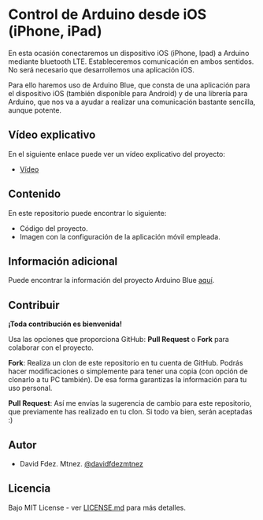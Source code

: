 # Control de Arduino desde iOS (iPhone, iPad)

En esta ocasión conectaremos un dispositivo iOS (iPhone, Ipad) a Arduino mediante bluetooth LTE. Estableceremos comunicación en ambos sentidos. No será necesario que desarrollemos una aplicación iOS.

Para ello haremos uso de Arduino Blue, que consta de una aplicación para el dispositivo iOS (también disponible para Android) y de una librería para Arduino, que nos va a ayudar a realizar una comunicación bastante sencilla, aunque potente.

## Vídeo explicativo

En el siguiente enlace puede ver un vídeo explicativo del proyecto:

* [Vídeo](https://www.youtube.com/watch?v=5wHlHbbFceY&t=19s)

## Contenido

En este repositorio puede encontrar lo siguiente:

* Código del proyecto.
* Imagen con la configuración de la aplicación móvil empleada.


## Información adicional

Puede encontrar la información del proyecto Arduino Blue [aquí](https://sites.google.com/stonybrook.edu/arduinoble/documentation).

## Contribuir

**¡Toda contribución es bienvenida!**

Usa las opciones que proporciona GitHub: **Pull Request** o **Fork** para colaborar con el proyecto.

**Fork**: Realiza un clon de este repositorio en tu cuenta de GitHub. Podrás hacer modificaciones o simplemente para tener una copia (con opción de clonarlo a tu PC también). De esa forma garantizas la información para tu uso personal.

**Pull Request**: Así me envías la sugerencia de cambio para este repositorio, que previamente has realizado en tu clon. Si todo va bien, serán aceptadas :)

## Autor

- David Fdez. Mtnez. [@davidfdezmtnez](https://twitter.com/davidfdezmtnez) 

## Licencia

Bajo MIT License - ver [LICENSE.md](LICENSE.md) para más detalles.
